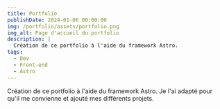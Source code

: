 ```yaml
---
title: Portfolio
publishDate: 2024-01-06 00:00:00
img: /portfolio/assets/portfolio.png
img_alt: Page d'accueil du portfolio
description: |
  Création de ce portfolio à l'aide du framework Astro.
tags:
  - Dev
  - Front-end
  - Astro
---
```


Création de ce portfolio à l'aide du framework Astro. Je l'ai adapté pour qu'il me convienne et ajouté mes différents projets.